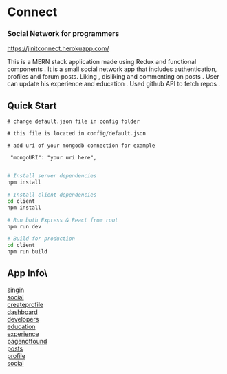 # Connect

### Social Network for programmers

https://jinitconnect.herokuapp.com/

This is a MERN stack application made using Redux and functional components . It is a small social network app that includes authentication, profiles and forum posts.
Liking , disliking and commenting on posts . User can update his experience and education .
Used github API to fetch repos .

## Quick Start

```
# change default.json file in config folder

# this file is located in config/default.json

# add uri of your mongodb connection for example

 "mongoURI": "your uri here",
 
```

```bash
# Install server dependencies
npm install

# Install client dependencies
cd client
npm install

# Run both Express & React from root
npm run dev

# Build for production
cd client
npm run build
```

## App Info\
[singin](https://github.com/jinicode/Connect/blob/master/images/singin.png)\
[social](https://github.com/jinicode/Connect/blob/master/images/social.png)\
[createprofile](https://github.com/jinicode/Connect/blob/master/images/createprofile.png)\
[dashboard](https://github.com/jinicode/Connect/blob/master/images/dashboard.png)\
[developers](https://github.com/jinicode/Connect/blob/master/images/developers.png)\
[education](https://github.com/jinicode/Connect/blob/master/images/education.png)\
[experience](https://github.com/jinicode/Connect/blob/master/images/experience.png)\
[pagenotfound](https://github.com/jinicode/Connect/blob/master/images/pagenotfound.png)\
[posts](https://github.com/jinicode/Connect/blob/master/images/posts.png)\
[profile](https://github.com/jinicode/Connect/blob/master/images/profile.png)\
[social](https://github.com/jinicode/Connect/blob/master/images/social.png)

